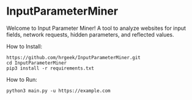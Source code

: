 # InputParameterMiner
 Welcome to Input Parameter Miner!
    A tool to analyze websites for input fields, network requests,
    hidden parameters, and reflected values.

How to Install:

	https://github.com/hrgeek/InputParameterMiner.git
	cd InputParameterMiner
	pip3 install -r requirements.txt

How to Run:

    python3 main.py -u https://example.com

